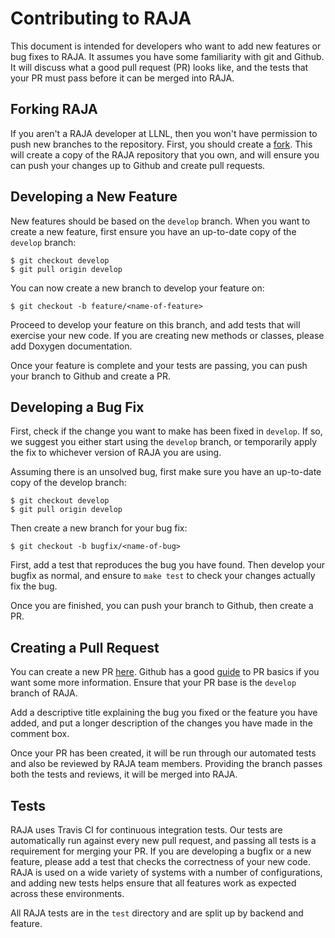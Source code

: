 
[comment]: # (#################################################################)
[comment]: # (Copyright 2016-24, Lawrence Livermore National Security, LLC)
[comment]: # (and RAJA project contributors. See the RAJA/LICENSE file)
[comment]: # (for details.)
[comment]: # 
[comment]: # (# SPDX-License-Identifier: BSD-3-Clause)
[comment]: # (#################################################################)

# Contributing to RAJA

This document is intended for developers who want to add new features or
bug fixes to RAJA. It assumes you have some familiarity with git and Github. It
will discuss what a good pull request (PR) looks like, and the tests that your
PR must pass before it can be merged into RAJA.

## Forking RAJA

If you aren't a RAJA developer at LLNL, then you won't have permission to push
new branches to the repository. First, you should create a
[fork](https://github.com/LLNL/RAJA#fork-destination-box). This will create a
copy of the RAJA repository that you own, and will ensure you can push your
changes up to Github and create pull requests.

## Developing a New Feature

New features should be based on the `develop` branch. When you want to create a
new feature, first ensure you have an up-to-date copy of the `develop` branch:

    $ git checkout develop
    $ git pull origin develop

You can now create a new branch to develop your feature on:

    $ git checkout -b feature/<name-of-feature>

Proceed to develop your feature on this branch, and add tests that will exercise
your new code. If you are creating new methods or classes, please add Doxygen
documentation.

Once your feature is complete and your tests are passing, you can push your
branch to Github and create a PR.

## Developing a Bug Fix

First, check if the change you want to make has been fixed in `develop`. If so,
we suggest you either start using the `develop` branch, or temporarily apply the
fix to whichever version of RAJA you are using.

Assuming there is an unsolved bug, first make sure you have an up-to-date copy
of the develop branch:

    $ git checkout develop
    $ git pull origin develop

Then create a new branch for your bug fix:

    $ git checkout -b bugfix/<name-of-bug>

First, add a test that reproduces the bug you have found. Then develop your
bugfix as normal, and ensure to `make test` to check your changes actually fix
the bug.

Once you are finished, you can push your branch to Github, then create a PR.

## Creating a Pull Request

You can create a new PR [here](https://github.com/LLNL/RAJA/compare). Github
has a good [guide](https://help.github.com/articles/about-pull-requests/) to PR
basics if you want some more information. Ensure that your PR base is the
`develop` branch of RAJA.

Add a descriptive title explaining the bug you fixed or the feature you have
added, and put a longer description of the changes you have made in the comment
box.

Once your PR has been created, it will be run through our automated tests and
also be reviewed by RAJA team members. Providing the branch passes both the
tests and reviews, it will be merged into RAJA.

## Tests

RAJA uses Travis CI for continuous integration tests. Our tests are
automatically run against every new pull request, and passing all tests is a
requirement for merging your PR. If you are developing a bugfix or a new
feature, please add a test that checks the correctness of your new code. RAJA
is used on a wide variety of systems with a number of configurations, and adding
new tests helps ensure that all features work as expected across these
environments.

All RAJA tests are in the `test` directory and are split up by backend and feature.
